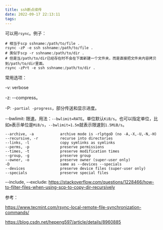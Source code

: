 ```yaml
---
title: ssh断点续传
date: 2022-09-17 22:13:11
tags:
---
```


可以用`rsync`。例子：

```shell
# 相当于scp sshname:/path/to/file .
rsync -zP -e ssh sshname:/path/to/file .
# 类似于scp -r sshname:/path/to/dir .
# 但是当/path/to/dir已经存在时不会在下面新建一个文件夹，而是直接把文件夹内容拷贝到/path/to/dir里面。
rsync -zPrt -e ssh sshname:/path/to/dir .
```

常用选项：

-v: verbose

-z: --compress。

-P: `-partial -progress`，部分传送和显示进度。

--bwlimit: 限速。用法：`--bwlimit=RATE`。单位默认`KiB/s`。也可以指定单位，比如`m`表示单位是`MiB/s`，`--bwlimit=1.5m`就表示限速到`1.5MiB/s`。

```text
--archive, -a            archive mode is -rlptgoD (no -A,-X,-U,-N,-H)
--recursive, -r          recurse into directories
--links, -l              copy symlinks as symlinks
--perms, -p              preserve permissions
--times, -t              preserve modification times
--group, -g              preserve group
--owner, -o              preserve owner (super-user only)
-D                       same as --devices --specials
--devices                preserve device files (super-user only)
--specials               preserve special files
```

--include, --exclude: <https://stackoverflow.com/questions/1228466/how-to-filter-files-when-using-scp-to-copy-dir-recursively>

参考：

<https://www.tecmint.com/rsync-local-remote-file-synchronization-commands/>

<https://blog.csdn.net/hepeng597/article/details/8960885>
